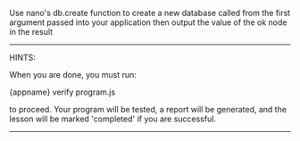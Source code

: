 Use nano's db.create function to create a new database called from the first argument passed into your application then output the value of the ok node in the result

---

HINTS:

When you are done, you must run:

   {appname} verify program.js

to proceed. Your program will be tested, a report will be generated,
and the lesson will be marked 'completed' if you are successful.

----------------------------------------------------------------------

